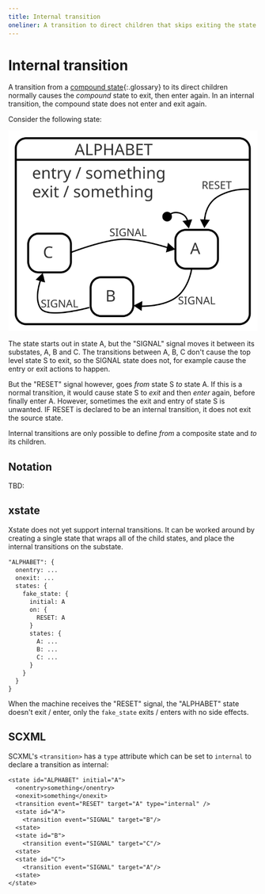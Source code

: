 ```yaml
---
title: Internal transition
oneliner: A transition to direct children that skips exiting the state in question
---
```


# Internal transition

A transition from a [compound state](compound-state.html){:.glossary} to its direct children normally causes the _compound_ state to exit, then enter again.  In an internal transition, the compound state does not enter and exit again.

Consider the following state:

![A state S with entry and exit actions, three substates A, B, C and a transition from the state to a substate](internal-transition.svg)

The state starts out in state A, but the "SIGNAL" signal moves it between its substates, A, B and C.  The transitions between A, B, C don't cause the top level state S to exit, so the SIGNAL state does not, for example cause the entry or exit actions to happen.

But the "RESET" signal however, goes _from_ state S _to_ state A.  If this is a normal transition, it would cause state S to _exit_ and then _enter_ again, before finally enter A.  However, sometimes the exit and entry of state S is unwanted.  IF RESET is declared to be an internal transition, it does not exit the source state.

Internal transitions are only possible to define _from_ a composite state and _to_ its children.

## Notation

TBD:

## xstate

Xstate does not yet support internal transitions.  It can be worked around by creating a single state that wraps all of the child states, and place the internal transitions on the substate.

```
"ALPHABET": {
  onentry: ...
  onexit: ...
  states: {
    fake_state: {
      initial: A
      on: {
        RESET: A
      }
      states: {
        A: ...
        B: ...
        C: ...
      }
    }
  }
}
```

When the machine receives the "RESET" signal, the "ALPHABET" state doesn't exit / enter, only the `fake_state` exits / enters with no side effects.

## SCXML

SCXML's `<transition>` has a `type` attribute which can be set to `internal` to declare a transition as internal:

```
<state id="ALPHABET" initial="A">
  <onentry>something</onentry>
  <onexit>something</onexit>
  <transition event="RESET" target="A" type="internal" />
  <state id="A">
    <transition event="SIGNAL" target="B"/>
  <state>
  <state id="B">
    <transition event="SIGNAL" target="C"/>
  <state>
  <state id="C">
    <transition event="SIGNAL" target="A"/>
  <state>
</state>
```
